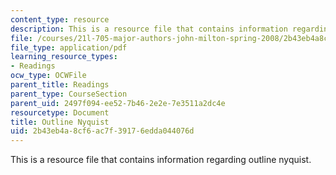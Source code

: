 ```yaml
---
content_type: resource
description: This is a resource file that contains information regarding outline nyquist.
file: /courses/21l-705-major-authors-john-milton-spring-2008/2b43eb4a8cf6ac7f39176edda044076d_MIT21L_705S08_nyquist.pdf
file_type: application/pdf
learning_resource_types:
- Readings
ocw_type: OCWFile
parent_title: Readings
parent_type: CourseSection
parent_uid: 2497f094-ee52-7b46-2e2e-7e3511a2dc4e
resourcetype: Document
title: Outline Nyquist
uid: 2b43eb4a-8cf6-ac7f-3917-6edda044076d
---
```

This is a resource file that contains information regarding outline nyquist.

